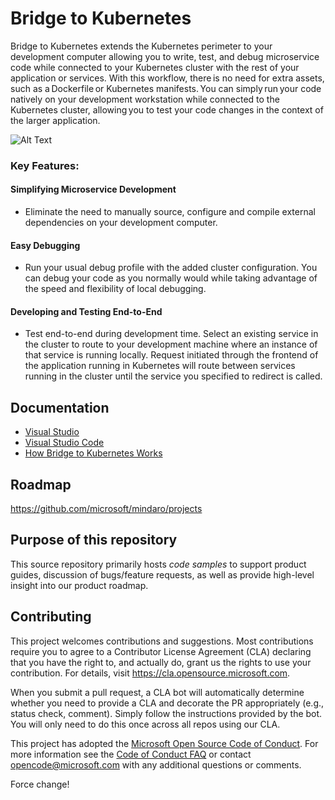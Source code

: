 # Bridge to Kubernetes
 
Bridge to Kubernetes extends the Kubernetes perimeter to your development computer allowing you to write, test, and debug microservice code while connected to your Kubernetes cluster with the rest of your application or services. With this workflow, there is no need for extra assets, such as a Dockerfile or Kubernetes manifests. You can simply run your code natively on your development workstation while connected to the Kubernetes cluster, allowing you to test your code changes in the context of the larger application.

![Alt Text](https://aka.ms/bridge-to-k8s-graphic-non-isolated)

### Key Features:

#### Simplifying Microservice Development 
- Eliminate the need to manually source, configure and compile external dependencies on your development computer.  

#### Easy Debugging 
- Run your usual debug profile with the added cluster configuration. You can debug your code as you normally would while taking advantage of the speed and flexibility of local debugging. 

#### Developing and Testing End-to-End 
- Test end-to-end during development time. Select an existing service in the cluster to route to your development machine where an instance of that service is running locally. Request initiated through the frontend of the application running in Kubernetes will route between services running in the cluster until the service you specified to redirect is called. 

## Documentation
- [Visual Studio](https://aka.ms/bridge-to-k8s-vs-quickstart)
- [Visual Studio Code](https://aka.ms/bridge-to-k8s-vscode-quickstart)
- [How Bridge to Kubernetes Works](https://aka.ms/how-bridge-to-k8s-works)

## Roadmap
https://github.com/microsoft/mindaro/projects

## Purpose of this repository
This source repository primarily hosts *code samples* to support product guides, discussion of bugs/feature requests, as well as provide high-level insight into our product roadmap.

## Contributing
This project welcomes contributions and suggestions.  Most contributions require you to agree to a
Contributor License Agreement (CLA) declaring that you have the right to, and actually do, grant us
the rights to use your contribution. For details, visit https://cla.opensource.microsoft.com.

When you submit a pull request, a CLA bot will automatically determine whether you need to provide
a CLA and decorate the PR appropriately (e.g., status check, comment). Simply follow the instructions
provided by the bot. You will only need to do this once across all repos using our CLA.

This project has adopted the [Microsoft Open Source Code of Conduct](https://opensource.microsoft.com/codeofconduct/).
For more information see the [Code of Conduct FAQ](https://opensource.microsoft.com/codeofconduct/faq/) or
contact [opencode@microsoft.com](mailto:opencode@microsoft.com) with any additional questions or comments.

Force change!